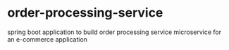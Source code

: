 # order-processing-service
spring boot application to build order processing service microservice for an e-commerce application
